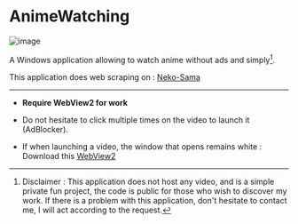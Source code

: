 # AnimeWatching

![image](https://user-images.githubusercontent.com/12466017/159133140-28b17d1f-9612-4af5-8fd3-6f40f4d6a7bb.png)

A Windows application allowing to watch anime without ads and simply[^Disclaimer].

This application does web scraping on : [Neko-Sama](https://neko-sama.fr/)

---
- **Require WebView2 for work**

- Do not hesitate to click multiple times on the video to launch it (AdBlocker).

- If when launching a video, the window that opens remains white : Download this [WebView2](https://developer.microsoft.com/fr-fr/microsoft-edge/webview2/) 

[^Disclaimer]: Disclaimer :
This application does not host any video,
and is a simple private fun project,
the code is public for those who wish to discover my work.
If there is a problem with this application, don't hesitate to contact me, I will act according to the request.
